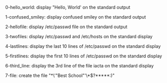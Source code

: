 0-hello_world:
    display "Hello, World' on the 
    standard output

1-confused_smiley:
    display confused smiley on the 
    standard output

2-hellofile:
    display /etc/passwd file on the 
    standard output

3-twofiles:
    display /etc/passwd and /etc/hosts on
    the standard display

4-lastlines:
    display the last 10 lines of
    /etc/passwd on the standard display

5-firstlines:
    display the first 10 lines of 
    /etc/passwd on the standard display

6-third_line:
    display the 3rd line of the file
    iacta on the standard display

7-file:
    create the file "\*\\'"Best School"\'\\*$\?\*\*\*\*\*:)"


